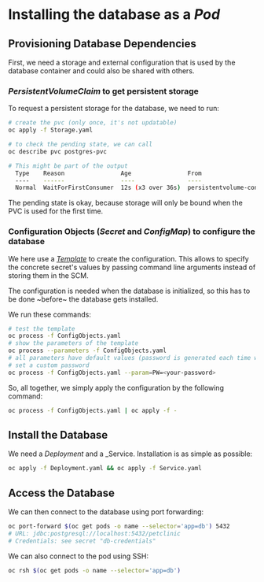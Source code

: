 # Installing the database as a _Pod_

## Provisioning Database Dependencies

First, we need a storage and external configuration that is used by the database container and could also be shared with others.

### _PersistentVolumeClaim_ to get persistent storage

To request a persistent storage for the database, we need to run:

```bash
# create the pvc (only once, it's not updatable)
oc apply -f Storage.yaml

# to check the pending state, we can call
oc describe pvc postgres-pvc

# This might be part of the output
  Type    Reason                Age                From                         Message
  ----    ------                ----               ----                         -------
  Normal  WaitForFirstConsumer  12s (x3 over 36s)  persistentvolume-controller  waiting for first consumer to be created before binding
```

The pending state is okay, because storage will only be bound when the PVC is used for the first time.

### Configuration Objects (_Secret_ and _ConfigMap_) to configure the database

We here use a [_Template_](https://docs.openshift.com/container-platform/4.16/openshift_images/using-templates.html)
to create the configuration. This allows to specify the concrete secret's values by passing command line arguments instead of storing them in the SCM.

The configuration is needed when the database is initialized, so this has to be done ~before~ the database gets installed.

We run these commands:

```bash
# test the template
oc process -f ConfigObjects.yaml
# show the parameters of the template
oc process --parameters -f ConfigObjects.yaml
# all parameters have default values (password is generated each time we apply)
# set a custom password
oc process -f ConfigObjects.yaml --param=PW=<your-password>
```

So, all together, we simply apply the configuration by the following command:

```bash
oc process -f ConfigObjects.yaml | oc apply -f -
```

## Install the Database

We need a _Deployment_ and a _Service. Installation is as simple as possible:

```bash
oc apply -f Deployment.yaml && oc apply -f Service.yaml
```

## Access the Database

We can then connect to the database using port forwarding:

```bash
oc port-forward $(oc get pods -o name --selector='app=db') 5432
# URL: jdbc:postgresql://localhost:5432/petclinic
# Credentials: see secret "db-credentials"
```

We can also connect to the pod using SSH:

```bash
oc rsh $(oc get pods -o name --selector='app=db')
```
